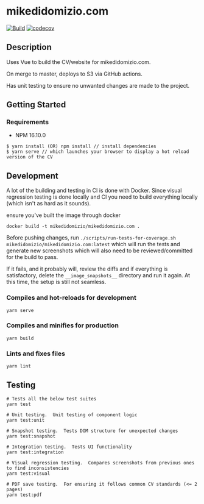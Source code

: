 # mikedidomizio.com

[![Build](https://github.com/mikedidomizio/mikedidomizio.com/actions/workflows/main.yml/badge.svg)](https://github.com/mikedidomizio/mikedidomizio.com/actions/workflows/main.yml/badge.svg)
[![codecov](https://codecov.io/gh/mikedidomizio/mikedidomizio.com/branch/master/graph/badge.svg?token=T9EZW2D26M)](https://codecov.io/gh/mikedidomizio/mikedidomizio.com)

## Description

Uses Vue to build the CV/website for mikedidomizio.com.

On merge to master, deploys to S3 via GitHub actions.

Has unit testing to ensure no unwanted changes are made to the project.

## Getting Started

### Requirements

- NPM 16.10.0

```
$ yarn install (OR) npm install // install dependencies
$ yarn serve // which launches your browser to display a hot reload version of the CV
```

## Development

A lot of the building and testing in CI is done with Docker.  Since visual regression testing is done locally and CI 
you need to build everything locally (which isn't as hard as it sounds).  

ensure you've built the image through docker

`docker build -t mikedidomizio/mikedidomizio.com .`

Before pushing changes, run 
`./scripts/run-tests-for-coverage.sh mikedidomizio/mikedidomizio.com:latest` which will run the tests and generate 
new screenshots which will also need to be reviewed/committed for the build to pass.

If it fails, and it probably will, review the diffs and if everything is satisfactory, delete the `__image_snapshots__` 
directory and run it again.  At this time, the setup is still not seamless.

### Compiles and hot-reloads for development
```
yarn serve
```

### Compiles and minifies for production
```
yarn build
```

### Lints and fixes files
```
yarn lint
```

## Testing

```
# Tests all the below test suites
yarn test

# Unit testing.  Unit testing of component logic
yarn test:unit

# Snapshot testing.  Tests DOM structure for unexpected changes
yarn test:snapshot

# Integration testing.  Tests UI functionality
yarn test:integration

# Visual regression testing.  Compares screenshots from previous ones to find inconsistencies
yarn test:visual

# PDF save testing.  For ensuring it follows common CV standards (<= 2 pages)
yarn test:pdf
```
